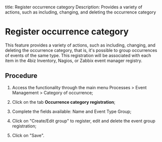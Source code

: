title: Register occurrence category
Description: Provides a variety of actions, such as including, changing, and deleting the occurrence category
# Register occurrence category

This feature provides a variety of actions, such as including, changing, and
deleting the occurrence category, that is, it's possible to group
occurrences of events of the same type. This registration will be associated
with each item in the 4biz Inventory, Nagios, or Zabbix event manager
registry.

Procedure
-------------

1.  Access the functionality through the main menu Processes \> Event Management
    \> Category of occurrence;

2.  Click on the tab **Occurrence category registration**;

3.  Complete the fields available: Name and Event Type Group;

4.  Click on "Create/Edit group" to register, edit and delete the event group
    registration;

5.  Click on "Save".

